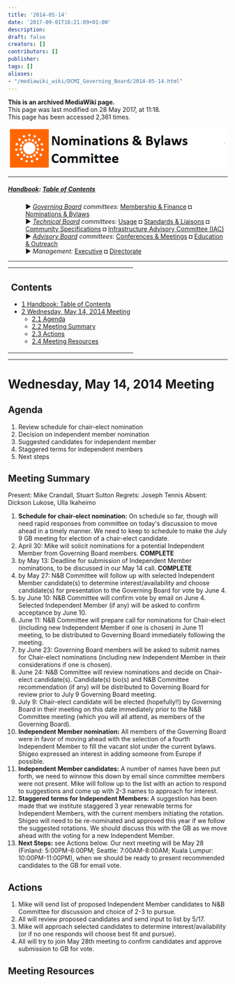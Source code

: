 ```yaml
---
title: '2014-05-14'
date: '2017-09-01T16:21:09+01:00'
description: 
draft: false
creators: []
contributors: []
publisher: 
tags: []
aliases:
- "/mediawiki_wiki/DCMI_Governing_Board/2014-05-14.html"
---
```


 **This is an archived MediaWiki page.**  
This page was last modified on 28 May 2017, at 11:18.  
This page has been accessed 2,361 times.

[<img alt="Nominations &amp; Bylaws Committee logo" src="/mediawiki_wiki/images/Nominations_Logo.png" width="500" height="97">](/mediawiki_wiki/images/Nominations_Logo.png)

* * *

##### [Handbook](/mediawiki_wiki/DCMI_Handbook "DCMI Handbook"): [Table of Contents](DCMI_Handbook) 
<dl>
<dd> ► <i><a href="/mediawiki_wiki/DCMI_Governing_Board.md" title="DCMI Governing Board">Governing Board</a> committees:</i> <a href="/mediawiki_wiki/DCMI_Governing_Board/finance.md" title="DCMI Governing Board/finance">Membership &amp; Finance</a> ◘ <a href="/mediawiki_wiki/DCMI_Governing_Board/nominations.md" title="DCMI Governing Board/nominations">Nominations &amp; Bylaws</a> 
</dd>
<dd> ► <i><a href="/mediawiki_wiki/DCMI_Technical_Board.md" title="DCMI Technical Board">Technical Board</a> committees:</i> <a href="/mediawiki_wiki/DCMI_Technical_Board/usage.md" title="DCMI Technical Board/usage">Usage</a> ◘ <a href="/mediawiki_wiki/DCMI_Technical_Board/standards.md" title="DCMI Technical Board/standards">Standards &amp; Liaisons</a> ◘ <a href="/mediawiki_wiki/DCMI_Technical_Board/specifications.md" title="DCMI Technical Board/specifications">Community Specifications</a> ◘ <a href="/mediawiki_wiki/DCMI_Technical_Board/infrastructure.md" title="DCMI Technical Board/infrastructure">Infrastructure Advisory Committee (IAC)</a>
</dd>
<dd> ► <i><a href="/mediawiki_wiki/DCMI_Advisory_Board.md" title="DCMI Advisory Board">Advisory Board</a> committees:</i> <a href="/mediawiki_wiki/DCMI_Advisory_Board/meetings.md" title="DCMI Advisory Board/meetings">Conferences &amp; Meetings</a> ◘ <a href="/mediawiki_wiki/DCMI_Advisory_Board/documentation.md" title="DCMI Advisory Board/documentation">Education &amp; Outreach</a>
</dd>
<dd> ► <i>Management:</i> <a href="/mediawiki_wiki/Exec_Committee.md" title="Exec Committee">Executive</a> ◘ <a href="/mediawiki_wiki/Exec_Committee/directorate.md" title="Exec Committee/directorate">Directorate</a>
</dd>
</dl>

* * *

<table id="toc" class="toc">
  <tr>
    <td>
      <div id="toctitle">
        <h2>Contents</h2>
      </div>
      <ul>
        <li class="toclevel-1"><a href="#Handbook:_Table_of_Contents"><span class="tocnumber">1</span> <span class="toctext">Handbook: Table of Contents</span></a></li>
        <li class="toclevel-1 tocsection-1">
          <a href="#Wednesday.2C_May_14.2C_2014_Meeting"><span class="tocnumber">2</span> <span class="toctext">Wednesday, May 14, 2014 Meeting</span></a>
          <ul>
            <li class="toclevel-2 tocsection-2"><a href="#Agenda"><span class="tocnumber">2.1</span> <span class="toctext">Agenda</span></a></li>
            <li class="toclevel-2 tocsection-3"><a href="#Meeting_Summary"><span class="tocnumber">2.2</span> <span class="toctext">Meeting Summary</span></a></li>
            <li class="toclevel-2 tocsection-4"><a href="#Actions"><span class="tocnumber">2.3</span> <span class="toctext">Actions</span></a></li>
            <li class="toclevel-2 tocsection-5"><a href="#Meeting_Resources"><span class="tocnumber">2.4</span> <span class="toctext">Meeting Resources</span></a></li>
          </ul>
        </li>
      </ul>
    </td>
  </tr>
</table>


* * *

# Wednesday, May 14, 2014 Meeting 

## Agenda 

1. Review schedule for chair-elect nomination
2. Decision on independent member nomination
3. Suggested candidates for independent member
4. Staggered terms for independent members
5. Next steps

## Meeting Summary 

Present: Mike Crandall, Stuart Sutton Regrets: Joseph Tennis Absent: Dickson Lukose, Ulla Ikaheimo

1. **Schedule for chair-elect nomination:** On schedule so far, though will need rapid responses from committee on today's discussion to move ahead in a timely manner. We need to keep to schedule to make the July 9 GB meeting for election of a chair-elect candidate.
  1. April 30: Mike will solicit nominations for a potential Independent Member from Governing Board members. **COMPLETE**
  2. by May 13: Deadline for submission of Independent Member nominations, to be discussed in our May 14 call. **COMPLETE**
  3. by May 27: N&B Committee will follow up with selected Independent Member candidate(s) to determine interest/availability and choose candidate(s) for presentation to the Governing Board for vote by June 4. 
  4. by June 10: N&B Committee will confirm vote by email on June 4. Selected Independent Member (if any) will be asked to confirm acceptance by June 10. 
  5. June 11: N&B Committee will prepare call for nominations for Chair-elect (including new Independent Member if one is chosen) in June 11 meeting, to be distributed to Governing Board immediately following the meeting.
  6. by June 23: Governing Board members will be asked to submit names for Chair-elect nominations (including new Independent Member in their considerations if one is chosen).
  7. June 24: N&B Committee will review nominations and decide on Chair-elect candidate(s). Candidate(s) bio(s) and N&B Committee recommendation (if any) will be distributed to Governing Board for review prior to July 9 Governing Board meeting.
  8. July 9: Chair-elect candidate will be elected (hopefully!!) by Governing Board in their meeting on this date immediately prior to the N&B Committee meeting (which you will all attend, as members of the Governing Board).
2. **Independent Member nomination:** All members of the Governing Board were in favor of moving ahead with the selection of a fourth Independent Member to fill the vacant slot under the current bylaws. Shigeo expressed an interest in adding someone from Europe if possible.
3. **Independent Member candidates:** A number of names have been put forth, we need to winnow this down by email since committee members were not present. Mike will follow up to the list with an action to respond to suggestions and come up with 2-3 names to approach for interest.
4. **Staggered terms for Independent Members:** A suggestion has been made that we institute staggered 3 year renewable terms for Independent Members, with the current members initiating the rotation. Shigeo will need to be re-nominated and approved this year if we follow the suggested rotations. We should discuss this with the GB as we move ahead with the voting for a new Independent Member.
5. **Next Steps:** see Actions below. Our next meeting will be May 28 (Finland: 5:00PM-6:00PM; Seattle: 7:00AM-8:00AM; Kuala Lumpur: 10:00PM-11:00PM), when we should be ready to present recommended candidates to the GB for email vote.

## Actions

1. Mike will send list of proposed Independent Member candidates to N&B Committee for discussion and choice of 2-3 to pursue.
2. All will review proposed candidates and send input to list by 5/17.
3. Mike will approach selected candidates to determine interest/availability (or if no one responds will choose best fit and pursue).
4. All will try to join May 28th meeting to confirm candidates and approve submission to GB for vote.

## Meeting Resources 

